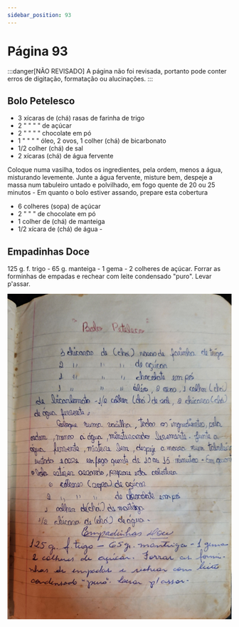 ```yaml
---
sidebar_position: 93
---
```

# Página 93
:::danger[NÃO REVISADO]
A página não foi revisada, portanto pode conter erros de digitação, formatação ou alucinações.
:::
## Bolo Petelesco

*   3 xícaras de (chá) rasas de farinha de trigo
*   2 " " " " de açúcar
*   2 " " " " chocolate em pó
*   1 " " " " óleo, 2 ovos, 1 colher (chá) de bicarbonato
*   1/2 colher (chá) de sal
*   2 xícaras (chá) de água fervente

Coloque numa vasilha, todos os ingredientes, pela ordem, menos a água, misturando levemente. Junte a água fervente, misture bem, despeje a massa num tabuleiro untado e polvilhado, em fogo quente de 20 ou 25 minutos - Em quanto o bolo estiver assando, prepare esta cobertura

*   6 colheres (sopa) de açúcar
*   2 " " " de chocolate em pó
*   1 colher de (chá) de manteiga
*   1/2 xícara de (chá) de água -

## Empadinhas Doce

125 g. f. trigo - 65 g. manteiga - 1 gema - 2 colheres de açúcar. Forrar as forminhas de empadas e rechear com leite condensado "puro". Levar p'assar.

![imagem base](./images/page_93.png)